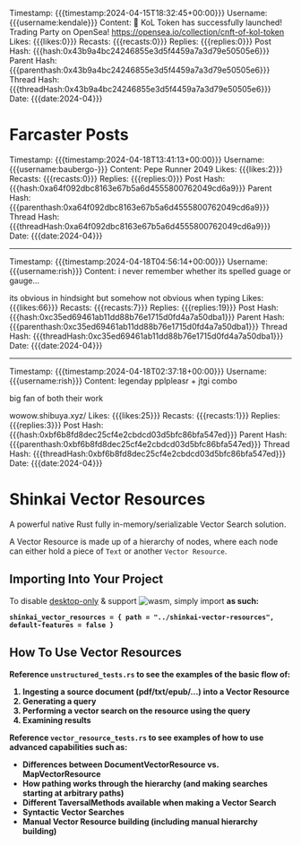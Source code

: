 Timestamp: {{{timestamp:2024-04-15T18:32:45+00:00}}}
Username: {{{username:kendale}}}
Content: 🚀 KoL Token has successfully launched! Trading Party on OpenSea!
https://opensea.io/collection/cnft-of-kol-token
Likes: {{{likes:0}}}
Recasts: {{{recasts:0}}}
Replies: {{{replies:0}}}
Post Hash: {{{hash:0x43b9a4bc24246855e3d5f4459a7a3d79e50505e6}}}
Parent Hash: {{{parenthash:0x43b9a4bc24246855e3d5f4459a7a3d79e50505e6}}}
Thread Hash: {{{threadHash:0x43b9a4bc24246855e3d5f4459a7a3d79e50505e6}}}
Date: {{{date:2024-04}}}

# Farcaster Posts
Timestamp: {{{timestamp:2024-04-18T13:41:13+00:00}}}
Username: {{{username:baubergo-}}}
Content: Pepe Runner 2049
Likes: {{{likes:2}}}
Recasts: {{{recasts:0}}}
Replies: {{{replies:0}}}
Post Hash: {{{hash:0xa64f092dbc8163e67b5a6d4555800762049cd6a9}}}
Parent Hash: {{{parenthash:0xa64f092dbc8163e67b5a6d4555800762049cd6a9}}}
Thread Hash: {{{threadHash:0xa64f092dbc8163e67b5a6d4555800762049cd6a9}}}
Date: {{{date:2024-04}}}

---

Timestamp: {{{timestamp:2024-04-18T04:56:14+00:00}}}
Username: {{{username:rish}}}
Content: i never remember whether its spelled guage or gauge... 

its obvious in hindsight but somehow not obvious when typing
Likes: {{{likes:66}}}
Recasts: {{{recasts:7}}}
Replies: {{{replies:19}}}
Post Hash: {{{hash:0xc35ed69461ab11dd88b76e1715d0fd4a7a50dba1}}}
Parent Hash: {{{parenthash:0xc35ed69461ab11dd88b76e1715d0fd4a7a50dba1}}}
Thread Hash: {{{threadHash:0xc35ed69461ab11dd88b76e1715d0fd4a7a50dba1}}}
Date: {{{date:2024-04}}}

---

Timestamp: {{{timestamp:2024-04-18T02:37:18+00:00}}}
Username: {{{username:rish}}}
Content: legenday pplpleasr + jtgi combo

big fan of both their work

wowow.shibuya.xyz/
Likes: {{{likes:25}}}
Recasts: {{{recasts:1}}}
Replies: {{{replies:3}}}
Post Hash: {{{hash:0xbf6b8fd8dec25cf4e2cbdcd03d5bfc86bfa547ed}}}
Parent Hash: {{{parenthash:0xbf6b8fd8dec25cf4e2cbdcd03d5bfc86bfa547ed}}}
Thread Hash: {{{threadHash:0xbf6b8fd8dec25cf4e2cbdcd03d5bfc86bfa547ed}}}
Date: {{{date:2024-04}}}


# Shinkai Vector Resources

A powerful native Rust fully in-memory/serializable Vector Search solution.

A Vector Resource is made up of a hierarchy of nodes, where each node can either hold a piece of `Text` or another `Vector Resource`.

## Importing Into Your Project

To disable [desktop-only](https://www.shinkai.com/) & support ![wasm](wasm.png), simply import <b>as such<b>:

```
shinkai_vector_resources = { path = "../shinkai-vector-resources", default-features = false }
```

## How To Use Vector Resources

Reference `unstructured_tests.rs` to see the examples of the basic flow of:

1. Ingesting a source document (pdf/txt/epub/...) into a Vector Resource
2. Generating a query
3. Performing a vector search on the resource using the query
4. Examining results

Reference `vector_resource_tests.rs` to see examples of how to use advanced capabilities such as:

- Differences between DocumentVectorResource vs. MapVectorResource
- How pathing works through the hierarchy (and making searches starting at arbitrary paths)
- Different TaversalMethods available when making a Vector Search
- Syntactic Vector Searches
- Manual Vector Resource building (including manual hierarchy building)
